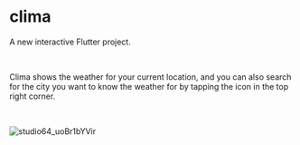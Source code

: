 # clima

A new interactive Flutter project.

<br />

Clima shows the weather for your current location, and you can also search for the city you want to know the weather for by tapping the icon in the top right corner.

<br />

![studio64_uoBr1bYVir](https://user-images.githubusercontent.com/70733389/229540817-748cad33-f0df-48e4-81e2-048b7e81fea7.gif)
